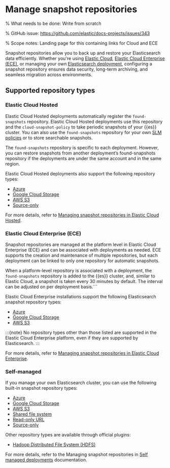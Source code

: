 # Manage snapshot repositories

% What needs to be done: Write from scratch

% GitHub issue: https://github.com/elastic/docs-projects/issues/343

% Scope notes: Landing page for this containing links for Cloud and ECE

Snapshot repositories allow you to back up and restore your Elasticsearch data efficiently. Whether you're using [Elastic Cloud](#elastic-cloud-hosted), [Elastic Cloud Enterprise (ECE)](#elastic-cloud-enterprise-ece), or managing your own [Elasticsearch deployment](#self-managed), configuring a snapshot repository ensures data security, long-term archiving, and seamless migration across environments.

## Supported repository types

### Elastic Cloud Hosted

Elastic Cloud Hosted deployments automatically register the `found-snapshots` repository. Elastic Cloud Hosted deployments use this repository and the `cloud-snapshot-policy` to take periodic snapshots of your {{es}} cluster. You can also use the `found-snapshots` repository for your own [SLM policies](/deploy-manage/tools/snapshot-and-restore/create-snapshots.md#automate-snapshots-slm) or to store searchable snapshots.

The `found-snapshots` repository is specific to each deployment. However, you can restore snapshots from another deployment’s found-snapshots repository if the deployments are under the same account and in the same region. 

Elastic Cloud Hosted deployments also support the following repository types:

* [Azure](/deploy-manage/tools/snapshot-and-restore/ec-azure-snapshotting.md)
* [Google Cloud Storage](/deploy-manage/tools/snapshot-and-restore/ec-gcs-snapshotting.md)
* [AWS S3](/deploy-manage/tools/snapshot-and-restore/ec-aws-custom-repository.md)
* [Source-only](/deploy-manage/tools/snapshot-and-restore/source-only-repository.md)

For more details, refer to [Managing snapshot repositories in Elastic Cloud Hosted](/deploy-manage/tools/snapshot-and-restore/elastic-cloud-hosted.md).

### Elastic Cloud Enterprise (ECE)

Snapshot repositories are managed at the platform level in Elastic Cloud Enterprise (ECE) and can be associated with deployments as needed. ECE supports the creation and maintenance of multiple repositories, but each deployment can be linked to only one repository for automatic snapshots.

When a platform-level repository is associated with a deployment, the `found-snapshots` repository is added to the {{es}} cluster, and, similar to Elastic Cloud, a snapshot is taken every 30 minutes by default. The interval can be adjusted on per deployment basis.```

Elastic Cloud Enterprise installations support the following Elasticsearch snapshot repository types:

* [Azure](/deploy-manage/tools/snapshot-and-restore/azure-storage-repository.md)
* [Google Cloud Storage](/deploy-manage/tools/snapshot-and-restore/google-cloud-storage-gcs-repository.md)
* [AWS S3](/deploy-manage/tools/snapshot-and-restore/minio-on-premise-repository.md)

:::{note}
No repository types other than those listed are supported in the Elastic Cloud Enterprise platform, even if they are supported by Elasticsearch. 
:::

For more details, refer to [Managing snapshot repositories in Elastic Cloud Enterprise](/deploy-manage/tools/snapshot-and-restore/cloud-enterprise.md).

### Self-managed

If you manage your own Elasticsearch cluster, you can use the following built-in snapshot repository types:

* [Azure](/deploy-manage/tools/snapshot-and-restore/azure-repository.md)
* [Google Cloud Storage](/deploy-manage/tools/snapshot-and-restore/google-cloud-storage-repository.md)
* [AWS S3](/deploy-manage/tools/snapshot-and-restore/s3-repository.md)
* [Shared file system](/deploy-manage/tools/snapshot-and-restore/shared-file-system-repository.md)
* [Read-only URL](/deploy-manage/tools/snapshot-and-restore/read-only-url-repository.md)
* [Source-only](/deploy-manage/tools/snapshot-and-restore/source-only-repository.md)

Other repository types are available through official plugins:

* [Hadoop Distributed File System (HDFS)](https://www.elastic.co/guide/en/elasticsearch/plugins/current/repository-hdfs.html)

For more details, refer to the Managing snapshot repositories in [Self managed deployments](/deploy-manage/tools/snapshot-and-restore/self-managed.md) documentation.